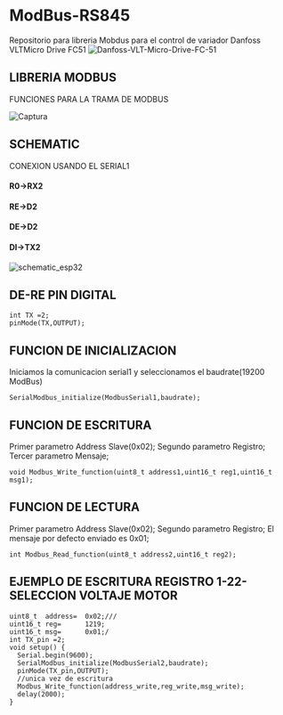 # ModBus-RS845
Repositorio para libreria Mobdus para el control de variador Danfoss VLTMicro Drive FC51
![Danfoss-VLT-Micro-Drive-FC-51](https://user-images.githubusercontent.com/60046999/151054598-30cce8a7-47bf-4690-aabd-436097909bcd.jpg)


## LIBRERIA MODBUS

FUNCIONES PARA LA TRAMA DE MODBUS

![Captura](https://user-images.githubusercontent.com/60046999/150897983-f6116731-2717-47e0-88e3-dfd131dd2289.JPG)

## SCHEMATIC

CONEXION USANDO EL SERIAL1 

#### R0->RX2

#### RE->D2

#### DE->D2

#### DI->TX2

![schematic_esp32](https://user-images.githubusercontent.com/60046999/152456149-ee4d2c8b-a275-4fad-ba49-d656b52d650b.png)

## DE-RE PIN DIGITAL
```
int TX =2;
pinMode(TX,OUTPUT);
```

## FUNCION DE INICIALIZACION

Iniciamos la comunicacion serial1 y seleccionamos el baudrate(19200 ModBus)
```
SerialModbus_initialize(ModbusSerial1,baudrate);
```

## FUNCION DE ESCRITURA 
Primer parametro Address Slave(0x02);
Segundo parametro Registro;
Tercer parametro Mensaje;
```
void Modbus_Write_function(uint8_t address1,uint16_t reg1,uint16_t msg1);
```

## FUNCION DE LECTURA
Primer parametro Address Slave(0x02);
Segundo parametro Registro;
El mensaje por defecto enviado es 0x01;
```
int Modbus_Read_function(uint8_t address2,uint16_t reg2);
```


## EJEMPLO DE ESCRITURA REGISTRO 1-22- SELECCION VOLTAJE MOTOR
```
uint8_t  address=  0x02;///
uint16_t reg=      1219;
uint16_t msg=      0x01;/
int TX_pin =2;
void setup() {
  Serial.begin(9600);
  SerialModbus_initialize(ModbusSerial2,baudrate);
  pinMode(TX_pin,OUTPUT);
  //unica vez de escritura 
  Modbus_Write_function(address_write,reg_write,msg_write);
  delay(2000);
}
```
